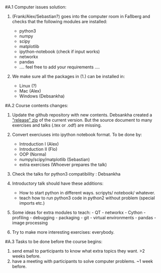 #A.1 Computer issues solution:

1. (Frank/Alex/Sebastian?) goes into the computer room in Faßberg and checks that the following modules are installed:
    - python3
    - numpy
    - scipy
    - matplotlib
    - ipython-notebook (check if input works)
    - networkx
    - pandas
    - .... feel free to add your requirements ....


2. We make sure all the packages in (1.) can be installed in:
    - Linux (?)
    - Mac (Alex)
    - Windows (Debsankha)


#A.2 Course contents changes:

1. Update the github repository with new contents. Debsankha created a ["release" zip](https://github.com/MPIDS/Python-Course/releases) of the current version. But the source document to many exercises and talks (.tex or .odf) are missing. 

2. Convert exerciuses into ipython notebook format. To be done by:
    - Introduction I (Alex)
    - Introduction II (Flo)
    - OOP (Norma)
    - numpy/scipy/matplotlib (Sebastian)
    - extra exercises (Whoever prepares the talk)

3. Check the talks for python3 compatibility : Debsankha

4. Introductory talk should have these additions:
    - How to start python in different ways. scripyts/ notebook/ whatever.
    - teach how to run python3 code in python2 without problem (special imports etc.)

5. Some ideas for extra modules to teach:
        - QT
        - networkx
        - Cython
        - profiling
        - debugging
        - packaging
        - git
        - virtual environments
        - pandas
        - image processing


6. Try to make more interesting exercises: everybody.



#A.3 Tasks to be done before the course begins:

1. send email to participants to know what extra topics they want. >2 weeks before.
2. have a meeting with participants to solve computer problems. ~1 week before.

